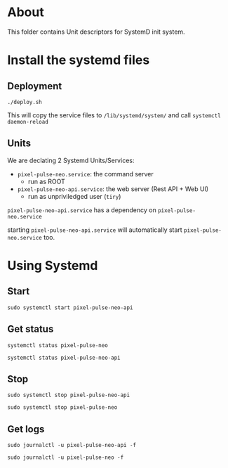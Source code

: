 # About

This folder contains Unit descriptors for SystemD init system.

# Install the systemd files

## Deployment

    ./deploy.sh

This will copy the service files to `/lib/systemd/system/` and call  `systemctl daemon-reload`

## Units

We are declating 2 Systemd Units/Services:

 - `pixel-pulse-neo.service`: the command server
    - run as ROOT
 - `pixel-pulse-neo-api.service`: the web server (Rest API + Web UI)
    - run as unpriviledged user (`tiry`)

`pixel-pulse-neo-api.service` has a dependency on `pixel-pulse-neo.service`

starting `pixel-pulse-neo-api.service` will automatically start `pixel-pulse-neo.service` too.

# Using Systemd

## Start

    sudo systemctl start pixel-pulse-neo-api

## Get status

    systemctl status pixel-pulse-neo

    systemctl status pixel-pulse-neo-api

## Stop

    sudo systemctl stop pixel-pulse-neo-api

    sudo systemctl stop pixel-pulse-neo


## Get logs

    sudo journalctl -u pixel-pulse-neo-api -f

    sudo journalctl -u pixel-pulse-neo -f
    
